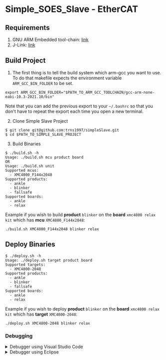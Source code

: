 # Simple_SOES_Slave - EtherCAT

## Requirements
1. GNU ARM Embedded tool-chain: [link](https://developer.arm.com/tools-and-software/open-source-software/developer-tools/gnu-toolchain/gnu-rm/downloads)
2. J-Link: [link](https://www.segger.com/downloads/jlink/#J-LinkSoftwareAndDocumentationPack)

## Build Project
1. The first thing is to tell the build system which arm-gcc you want to use. To do that makefile expects the environment variable `ARM_GCC_BIN_FOLDER` to be set.
```
export ARM_GCC_BIN_FOLDER="$PATH_TO_ARM_GCC_TOOLCHAIN/gcc-arm-none-eabi-10.3-2021.10/bin"
```
Note that you can add the previous export to your `~/.bashrc` so that you don't have to repeat the export each time you open a new terminal. 

2. Clone Simple Slave Project
```
$ git clone git@github.com:trns1997/simpleSlave.git
$ cd $PATH_TO_SIMPLE_SLAVE_PROJECT
```

3. Build Binaries
```
$ ./build.sh -h
Usage: ./build.sh mcu product board
OR
Usage: ./build.sh unit
Supported mcus:
  - XMC4800_F144x2048
Supported products:
  - ankle
  - blinker
  - fallsafe
Supported boards:
  - ankle
  - relax
```
Example if you wish to build **product** `blinker` on the **board** `xmc4800 relax kit` which has **mcu** `XMC4800_F144x2048`:
```
./build.sh XMC4800_F144x2048 blinker relax
```

## Deploy Binaries
```
$ ./deploy.sh -h
Usage: ./deploy.sh target product board
Supported targets:
  - XMC4800-2048
Supported products:
  - ankle
  - blinker
  - fallsafe
Supported boards:
  - ankle
  - relax
```
Example if you wish to deploy **product** `blinker` on the **board** `xmc4800 relax kit` which has **target** `XMC4800-2048`:
```
./deploy.sh XMC4800-2048 blinker relax
```

### Debugging
<details close>
<summary>Debugger using Visual Studio Code</summary>
<br>
1. Download Visual Studio Code: [link](https://code.visualstudio.com/)

<br>
2. Visual Studio Code Plugins:

 + C/C++ for Visual Studio Code:[link](https://marketplace.visualstudio.com/items?itemName=ms-vscode.cpptools)
 + Cortex-Debug:[link](https://marketplace.visualstudio.com/items?itemName=marus25.cortex-debug)
 + C/C++ Intellisense: [link](https://marketplace.visualstudio.com/items?itemName=austin.code-gnu-global) optional
 
 <br>
3. Running the debugger

 + In Visual Studio Code, open this project : ``File`` -> ``Open folder``
 + Plug in the XMC board with USB connection.
 + Press F5 to run debugger
</details>

<details close>
<summary>Debugger using Eclipse</summary>
<br>
1. Install Eclipse Embedded CDT
https://projects.eclipse.org/projects/iot.embed-cdt

<br>
2. Install Jlink, GCC ARM, OpenOCD

<br>
3. Setup in the project options the MCU tools:
![image](https://user-images.githubusercontent.com/32091677/155189890-06e1cdce-28ce-4441-87dc-e178081a358d.png)

![image](https://user-images.githubusercontent.com/32091677/155189993-8970d03a-c1af-4a55-888b-75016ac61414.png)

![image](https://user-images.githubusercontent.com/32091677/155190050-8f32889d-f0cf-49af-93d0-6385fb0dd369.png)

<br>
4. Setup in the project options the build options:
![image](https://user-images.githubusercontent.com/32091677/155190323-6eb39fa0-5082-4808-8fc9-bac357f5d7be.png)

![image](https://user-images.githubusercontent.com/32091677/155190407-c26a882e-60c5-4bb2-acad-a88c31daa5a7.png)

<br>
5. Setup the debug configuration:
![image](https://user-images.githubusercontent.com/32091677/155190736-10b3bfe0-a981-49ec-9660-5dd344130051.png)

![image](https://user-images.githubusercontent.com/32091677/155190837-181957dd-401f-4bb9-9d04-e77b9a64a7ea.png)

![image](https://user-images.githubusercontent.com/32091677/155190922-31d1abca-399b-42bc-a744-02f223c308c6.png)
</details>
